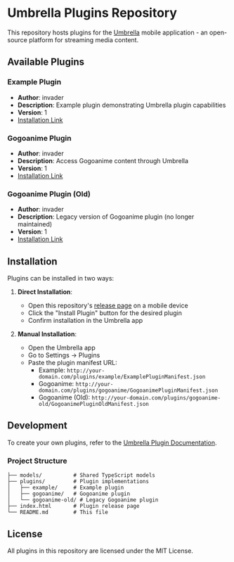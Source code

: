 # Umbrella Plugins Repository

This repository hosts plugins for the [Umbrella](https://github.com/new-umbrella/umbrella) mobile application - an open-source platform for streaming media content.

## Available Plugins

### Example Plugin

- **Author**: invader
- **Description**: Example plugin demonstrating Umbrella plugin capabilities
- **Version**: 1
- [Installation Link](umbrella://{}/plugins/example/ExamplePluginManifest.json)

### Gogoanime Plugin

- **Author**: invader
- **Description**: Access Gogoanime content through Umbrella
- **Version**: 1
- [Installation Link](umbrella://{}/plugins/gogoanime/GogoanimePluginManifest.json)

### Gogoanime Plugin (Old)

- **Author**: invader
- **Description**: Legacy version of Gogoanime plugin (no longer maintained)
- **Version**: 1
- [Installation Link](umbrella://{}/plugins/gogoanime-old/GogoanimePluginOldManifest.json)

## Installation

Plugins can be installed in two ways:

1. **Direct Installation**:

   - Open this repository's [release page](index.html) on a mobile device
   - Click the "Install Plugin" button for the desired plugin
   - Confirm installation in the Umbrella app

2. **Manual Installation**:
   - Open the Umbrella app
   - Go to Settings → Plugins
   - Paste the plugin manifest URL:
     - Example: `http://your-domain.com/plugins/example/ExamplePluginManifest.json`
     - Gogoanime: `http://your-domain.com/plugins/gogoanime/GogoanimePluginManifest.json`
     - Gogoanime (Old): `http://your-domain.com/plugins/gogoanime-old/GogoanimePluginOldManifest.json`

## Development

To create your own plugins, refer to the [Umbrella Plugin Documentation](https://github.com/new-umbrella/umbrella).

### Project Structure

```
├── models/          # Shared TypeScript models
├── plugins/         # Plugin implementations
│   ├── example/     # Example plugin
│   ├── gogoanime/   # Gogoanime plugin
│   └── gogoanime-old/ # Legacy Gogoanime plugin
├── index.html       # Plugin release page
└── README.md        # This file
```

## License

All plugins in this repository are licensed under the MIT License.
